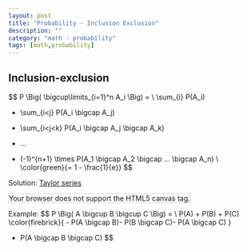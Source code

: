 ```yaml
---
layout: post
title: "Probability - Inclusion Exclusion"
description: ""
category: "math - probability"
tags: [math,probability]
---
```


<script type="text/javascript" async
  src="https://cdn.mathjax.org/mathjax/latest/MathJax.js?config=TeX-MML-AM_CHTML">
</script>

<script type="text/x-mathjax-config">
MathJax.Hub.Config({
  displayAlign: "left",
  displayIndent: "2em"
});
</script>


## Inclusion-exclusion

$$
P \Big( \bigcup\limits_{i=1}^n A_i \Big) =
\\ 
\sum_{i} P(A_i) 
- \sum_{i<j} P(A_i \bigcap A_j)
+ \sum_{i<j<k} P(A_i \bigcap A_j \bigcap A_k) 
- ...
+ (-1)^{n+1} \times P(A_1 \bigcap A_2 \bigcap ... \bigcap A_n)
\\
\color{green}{= 1 - \frac{1}{e}}
$$

Solution: [Taylor series](https://en.wikipedia.org/wiki/Taylor_series)

<canvas id="myCanvas" width="600" height="200" style="border:1px solid #d3d3d3;">
Your browser does not support the HTML5 canvas tag.</canvas>

Example:
$$
P \Big( A \bigcup B \bigcup C \Big) =
\\
P(A) + P(B) + P(C) 
\color{firebrick}{ - P(A \bigcap B)- P(B \bigcap C)- P(A \bigcap C) }
+ P(A \bigcap B \bigcap C)
$$

<script>
function drawCircle(x,y,color) {
	var c = document.getElementById("myCanvas");
	var ctx = c.getContext("2d");
	ctx.globalAlpha = 0.3
	ctx.beginPath();
	ctx.arc(x, y, 50, 0, 2 * Math.PI);
	ctx.fillStyle = color;
	ctx.fill();
	ctx.lineWidth = 2;
	ctx.stroke();
}

drawCircle(100,75,'blue');
drawCircle(175,75,'yellow');

drawCircle(400,75,'blue');
drawCircle(475,75,'yellow');
drawCircle(437.5,125,'red');

</script>


